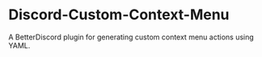 # Discord-Custom-Context-Menu
 A BetterDiscord plugin for generating custom context menu actions using YAML.
